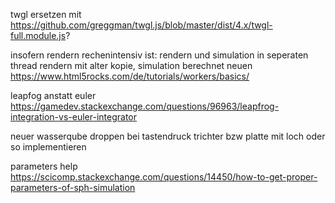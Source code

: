 twgl ersetzen mit https://github.com/greggman/twgl.js/blob/master/dist/4.x/twgl-full.module.js?

insofern rendern rechenintensiv ist:
rendern und simulation in seperaten thread
rendern mit alter kopie, simulation berechnet neuen 
https://www.html5rocks.com/de/tutorials/workers/basics/

leapfog anstatt euler
https://gamedev.stackexchange.com/questions/96963/leapfrog-integration-vs-euler-integrator

neuer wasserqube droppen bei tastendruck
trichter bzw platte mit loch oder so implementieren 

parameters help https://scicomp.stackexchange.com/questions/14450/how-to-get-proper-parameters-of-sph-simulation
